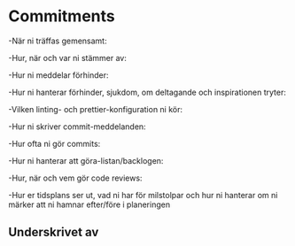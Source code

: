 # Commitments

  -När ni träffas gemensamt:

  -Hur, när och var ni stämmer av:

  -Hur ni meddelar förhinder:

  -Hur ni hanterar förhinder, sjukdom, om deltagande och inspirationen tryter:

  -Vilken linting- och prettier-konfiguration ni kör:

  -Hur ni skriver commit-meddelanden:

  -Hur ofta ni gör commits:

  -Hur ni hanterar att göra-listan/backlogen:

  -Hur, när och vem gör code reviews:

  -Hur er tidsplans ser ut, vad ni har för milstolpar och hur ni hanterar om ni märker att ni hamnar efter/före i planeringen


## Underskrivet av
